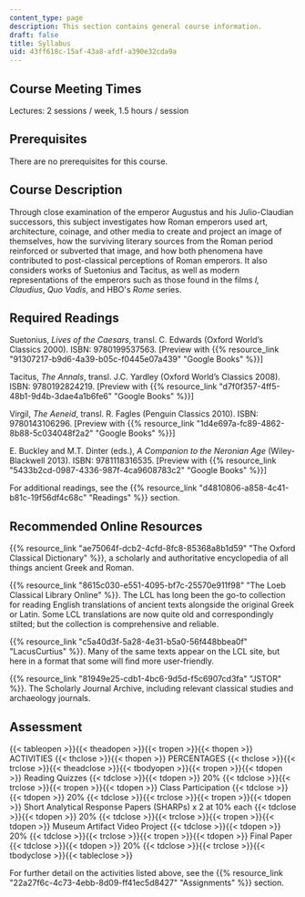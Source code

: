 ```yaml
---
content_type: page
description: This section contains general course information.
draft: false
title: Syllabus
uid: 43ff618c-15af-43a8-afdf-a390e32cda9a
---
```

## Course Meeting Times

Lectures: 2 sessions / week, 1.5 hours / session

## Prerequisites

There are no prerequisites for this course.

## Course Description

Through close examination of the emperor Augustus and his Julio-Claudian successors, this subject investigates how Roman emperors used art, architecture, coinage, and other media to create and project an image of themselves, how the surviving literary sources from the Roman period reinforced or subverted that image, and how both phenomena have contributed to post-classical perceptions of Roman emperors. It also considers works of Suetonius and Tacitus, as well as modern representations of the emperors such as those found in the films *I, Claudius*, *Quo Vadis*, and HBO's *Rome* series. 

## Required Readings

Suetonius, *Lives of the Caesars*, transl. C. Edwards (Oxford World’s Classics 2000). ISBN: ‎9780199537563. \[Preview with {{% resource_link "91307217-b9d6-4a39-b05c-f0445e07a439" "Google Books" %}}\]

Tacitus, *The Annals*, transl. J.C. Yardley (Oxford World’s Classics 2008). ISBN: ‎9780192824219. \[Preview with {{% resource_link "d7f0f357-4ff5-48b1-9d4b-3dae4a1b6fe6" "Google Books" %}}\]

Virgil, *The Aeneid*, transl. R. Fagles (Penguin Classics 2010). ISBN: ‎9780143106296. \[Preview with {{% resource_link "1d4e697a-fc89-4862-8b88-5c034048f2a2" "Google Books" %}}\]

E. Buckley and M.T. Dinter (eds.), *A Companion to the Neronian Age* (Wiley-Blackwell 2013). ISBN: ‎9781118316535. \[Preview with {{% resource_link "5433b2cd-0987-4336-987f-4ca9608783c2" "Google Books" %}}\]

For additional readings, see the {{% resource_link "d4810806-a858-4c41-b81c-19f56df4c68c" "Readings" %}} section.

## Recommended Online Resources

{{% resource_link "ae75064f-dcb2-4cfd-8fc8-85368a8b1d59" "The Oxford Classical Dictionary" %}}, a scholarly and authoritative encyclopedia of all things ancient Greek and Roman.

{{% resource_link "8615c030-e551-4095-bf7c-25570e911f98" "The Loeb Classical Library Online" %}}. The LCL has long been the go-to collection for reading English translations of ancient texts alongside the original Greek or Latin. Some LCL translations are now quite old and correspondingly stilted; but the collection is comprehensive and reliable.

{{% resource_link "c5a40d3f-5a28-4e31-b5a0-56f448bbea0f" "LacusCurtius" %}}. Many of the same texts appear on the LCL site, but here in a format that some will find more user-friendly. 

{{% resource_link "81949e25-cdb1-4bc6-9d5d-f5c6907cd3fa" "JSTOR" %}}. The Scholarly Journal Archive, including relevant classical studies and archaeology journals.

## Assessment

{{< tableopen >}}{{< theadopen >}}{{< tropen >}}{{< thopen >}}
ACTIVITIES
{{< thclose >}}{{< thopen >}}
PERCENTAGES
{{< thclose >}}{{< trclose >}}{{< theadclose >}}{{< tbodyopen >}}{{< tropen >}}{{< tdopen >}}
Reading Quizzes
{{< tdclose >}}{{< tdopen >}}
20%
{{< tdclose >}}{{< trclose >}}{{< tropen >}}{{< tdopen >}}
Class Participation
{{< tdclose >}}{{< tdopen >}}
20%
{{< tdclose >}}{{< trclose >}}{{< tropen >}}{{< tdopen >}}
Short Analytical Response Papers (SHARPs) x 2 at 10% each
{{< tdclose >}}{{< tdopen >}}
20%
{{< tdclose >}}{{< trclose >}}{{< tropen >}}{{< tdopen >}}
Museum Artifact Video Project
{{< tdclose >}}{{< tdopen >}}
20%
{{< tdclose >}}{{< trclose >}}{{< tropen >}}{{< tdopen >}}
Final Paper
{{< tdclose >}}{{< tdopen >}}
20%
{{< tdclose >}}{{< trclose >}}{{< tbodyclose >}}{{< tableclose >}}

For further detail on the activities listed above, see the {{% resource_link "22a27f6c-4c73-4ebb-8d09-ff41ec5d8427" "Assignments" %}} section.